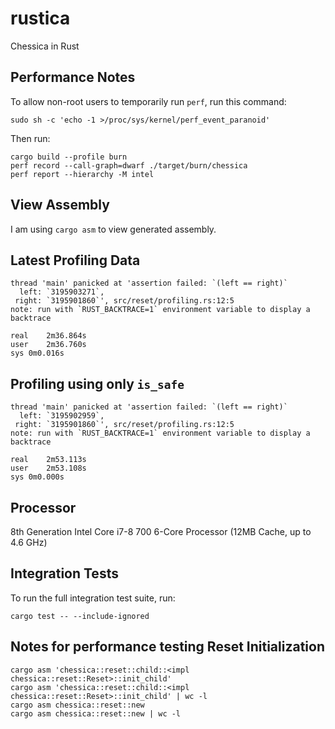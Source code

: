 # rustica
Chessica in Rust

## Performance Notes
To allow non-root users to temporarily run `perf`, run this command:
```
sudo sh -c 'echo -1 >/proc/sys/kernel/perf_event_paranoid'
```

Then run:
```
cargo build --profile burn
perf record --call-graph=dwarf ./target/burn/chessica
perf report --hierarchy -M intel
```

## View Assembly

I am using `cargo asm` to view generated assembly.

## Latest Profiling Data
```
thread 'main' panicked at 'assertion failed: `(left == right)`
  left: `3195903271`,
 right: `3195901860`', src/reset/profiling.rs:12:5
note: run with `RUST_BACKTRACE=1` environment variable to display a backtrace

real	2m36.864s
user	2m36.760s
sys	0m0.016s
```

## Profiling using only `is_safe`
```
thread 'main' panicked at 'assertion failed: `(left == right)`
  left: `3195902959`,
 right: `3195901860`', src/reset/profiling.rs:12:5
note: run with `RUST_BACKTRACE=1` environment variable to display a backtrace

real	2m53.113s
user	2m53.108s
sys	0m0.000s
```

## Processor

8th Generation Intel Core i7-8 700 6-Core Processor (12MB Cache, up to 4.6 GHz)

## Integration Tests

To run the full integration test suite, run:
```
cargo test -- --include-ignored
```

## Notes for performance testing Reset Initialization

```
cargo asm 'chessica::reset::child::<impl chessica::reset::Reset>::init_child'
cargo asm 'chessica::reset::child::<impl chessica::reset::Reset>::init_child' | wc -l
cargo asm chessica::reset::new
cargo asm chessica::reset::new | wc -l
```

